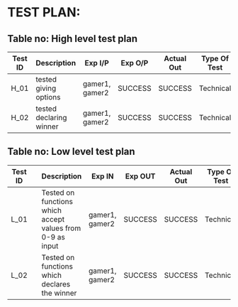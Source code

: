 # TEST PLAN:

  ## Table no: High level test plan

| **Test ID** | **Description**                                              | **Exp I/P** | **Exp O/P** | **Actual Out** |**Type Of Test**  |    
|-------------|--------------------------------------------------------------|------------|-------------|----------------|------------------|
|  H_01       |tested giving options|  gamer1, gamer2| SUCCESS|SUCCESS|Technical |
|  H_02       |tested declaring winner|  gamer1, gamer2|SUCCESS|SUCCESS|Technical   |




## Table no: Low level test plan

| **Test ID** |  |**Description**                                              | **Exp IN** | **Exp OUT** | **Actual Out** |**Type Of Test**  |    
|-------------|------------|--------------------------------------------------------------|------------|-------------|----------------|------------------|
|  L_01       | |Tested on functions which accept values from 0-9 as input|  gamer1, gamer2 |SUCCESS|SUCCESS |Technical |
|  L_02       | |Tested on functions which declares the winner|  gamer1, gamer2 |SUCCESS|SUCCESS |Technical |
